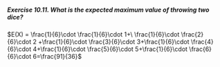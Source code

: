##### Exercise 10.11. What is the expected maximum value of throwing two dice?

$E(X) = \frac{1}{6}\cdot  \frac{1}{6}\cdot 1+\ \frac{1}{6}\cdot \frac{2}{6}\cdot 2 +\frac{1}{6}\cdot \frac{3}{6}\cdot 3+\frac{1}{6}\cdot \frac{4}{6}\cdot 4+\frac{1}{6}\cdot \frac{5}{6}\cdot 5+\frac{1}{6}\cdot \frac{6}{6}\cdot 6=\frac{91}{36}$ 

